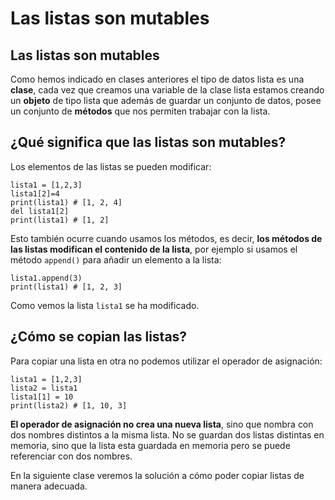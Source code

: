 # Las listas son mutables

## Las listas son mutables

Como hemos indicado en clases anteriores el tipo de datos lista es una **clase**, cada vez que creamos una variable de la clase lista estamos creando un **objeto** de tipo lista que además de guardar un conjunto de datos, posee un conjunto de **métodos** que nos permiten trabajar con la lista.

## ¿Qué significa que las listas son mutables?

Los elementos de las listas se pueden modificar:

```
lista1 = [1,2,3]
lista1[2]=4
print(lista1) #	[1, 2, 4]
del lista1[2]
print(lista1) # [1, 2]
```

Esto también ocurre cuando usamos los métodos, es decir, **los métodos de las listas modifican el contenido de la lista**, por ejemplo si usamos el método `append()` para añadir un elemento a la lista:

```
lista1.append(3)
print(lista1) # [1, 2, 3]
```

Como vemos la lista `lista1` se ha modificado.

## ¿Cómo se copian las listas?

Para copiar una lista en otra no podemos utilizar el operador de asignación:

```
lista1 = [1,2,3]
lista2 = lista1
lista1[1] = 10
print(lista2) # [1, 10, 3]
```

**El operador de asignación no crea una nueva lista**, sino que nombra con dos nombres distintos a la misma lista. No se guardan dos listas distintas en memoria, sino que la lista esta guardada en memoria pero se puede referenciar con dos nombres.

En la siguiente clase veremos la solución a cómo poder copiar listas de manera adecuada.

